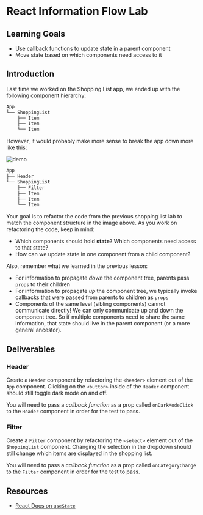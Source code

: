 # React Information Flow Lab

## Learning Goals

- Use callback functions to update state in a parent component
- Move state based on which components need access to it

## Introduction

Last time we worked on the Shopping List app, we ended up with the following
component hierarchy:

```txt
App
└── ShoppingList
    ├── Item
    ├── Item
    └── Item
```

However, it would probably make more sense to break the app down more like this:

![demo](https://curriculum-content.s3.amazonaws.com/phase-2/react-hooks-information-flow-lab/demo.png)

```txt
App
├── Header
└── ShoppingList
    ├── Filter
    ├── Item
    ├── Item
    └── Item
```

Your goal is to refactor the code from the previous shopping list lab to match
the component structure in the image above. As you work on refactoring the code,
keep in mind:

- Which components should hold **state**? Which components need access to that state?
- How can we update state in one component from a child component?

Also, remember what we learned in the previous lesson:

- For information to propagate _down_ the component tree, parents pass `props`
  to their children
- For information to propagate _up_ the component tree, we typically invoke
  callbacks that were passed from parents to children as `props`
- Components of the same level (sibling components) cannot communicate directly!
  We can only communicate up and down the component tree. So if multiple
  components need to share the same information, that state should live in the
  parent component (or a more general ancestor).

## Deliverables

### Header

Create a `Header` component by refactoring the `<header>` element out of the
`App` component. Clicking on the `<button>` inside of the `Header` component
should still toggle dark mode on and off.

You will need to pass a _callback function_ as a prop called `onDarkModeClick`
to the `Header` component in order for the test to pass.

### Filter

Create a `Filter` component by refactoring the `<select>` element out of the
`ShoppingList` component. Changing the selection in the dropdown should still
change which items are displayed in the shopping list.

You will need to pass a _callback function_ as a prop called `onCategoryChange`
to the `Filter` component in order for the test to pass.

## Resources

- [React Docs on `useState`](https://reactjs.org/docs/hooks-state.html)

